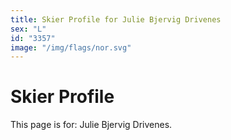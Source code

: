 ```yaml
---
title: Skier Profile for Julie Bjervig Drivenes
sex: "L"
id: "3357"
image: "/img/flags/nor.svg" 
---
```


# Skier Profile

This page is for: Julie Bjervig Drivenes.
    